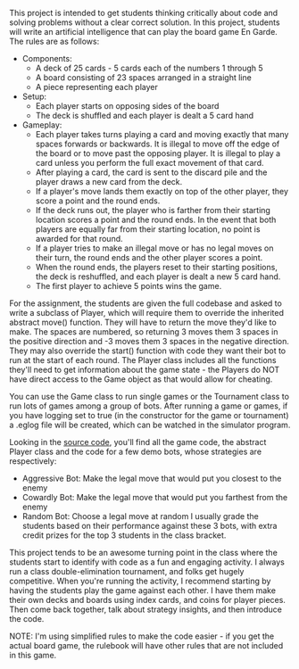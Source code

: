 This project is intended to get students thinking critically about code and solving problems without a clear correct solution. In this project, students will write an artificial intelligence that can play the board game En Garde. The rules are as follows:
* Components:
  * A deck of 25 cards - 5 cards each of the numbers 1 through 5
  * A board consisting of 23 spaces arranged in a straight line
  * A piece representing each player
* Setup:
  * Each player starts on opposing sides of the board
  * The deck is shuffled and each player is dealt a 5 card hand
* Gameplay:
  * Each player takes turns playing a card and moving exactly that many spaces forwards or backwards. It is illegal to move off the edge of the board or to move past the opposing player. It is illegal to play a card unless you perform the full exact movement of that card.
  * After playing a card, the card is sent to the discard pile and the player draws a new card from the deck.
  * If a player's move lands them exactly on top of the other player, they score a point and the round ends.
  * If the deck runs out, the player who is farther from their starting location scores a point and the round ends. In the event that both players are equally far from their starting location, no point is awarded for that round.
  * If a player tries to make an illegal move or has no legal moves on their turn, the round ends and the other player scores a point.
  * When the round ends, the players reset to their starting positions, the deck is reshuffled, and each player is dealt a new 5 card hand.
  * The first player to achieve 5 points wins the game.

For the assignment, the students are given the full codebase and asked to write a subclass of Player, which will require them to override the inherited abstract move() function. They will have to return the move they'd like to make. The spaces are numbered, so returning 3 moves them 3 spaces in the positive direction and -3 moves them 3 spaces in the negative direction. They may also override the start() function with code they want their bot to run at the start of each round. The Player class includes all the functions they'll need to get information about the game state - the Players do NOT have direct access to the Game object as that would allow for cheating.

You can use the Game class to run single games or the Tournament class to run lots of games among a group of bots. After running a game or games, if you have logging set to true (in the constructor for the game or tournament) a .eglog file will be created, which can be watched in the simulator program.

Looking in the [source code](src), you'll find all the game code, the abstract Player class and the code for a few demo bots, whose strategies are respectively:
* Aggressive Bot: Make the legal move that would put you closest to the enemy
* Cowardly Bot: Make the legal move that would put you farthest from the enemy
* Random Bot: Choose a legal move at random
I usually grade the students based on their performance against these 3 bots, with extra credit prizes for the top 3 students in the class bracket.

This project tends to be an awesome turning point in the class where the students start to identify with code as a fun and engaging activity. I always run a class double-elimination tournament, and folks get hugely competitive. When you're running the activity, I recommend starting by having the students play the game against each other. I have them make their own decks and boards using index cards, and coins for player pieces. Then come back together, talk about strategy insights, and then introduce the code.

NOTE: I'm using simplified rules to make the code easier - if you get the actual board game, the rulebook will have other rules that are not included in this game.
